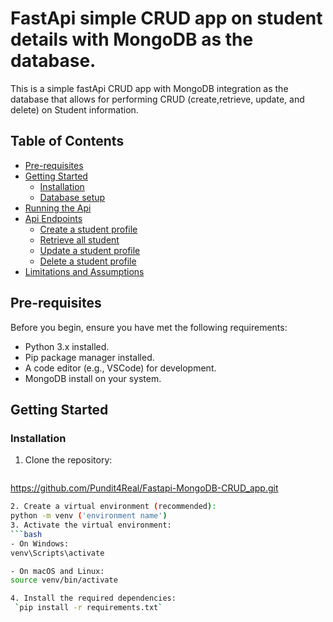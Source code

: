 # FastApi simple CRUD app on student details with MongoDB as the database.

This is a simple fastApi CRUD app with MongoDB integration as the database that allows for performing CRUD (create,retrieve, update, and delete) on Student information.

## Table of Contents

- [Pre-requisites](#pre-requisites)
- [Getting Started](#Getting-started)
    - [Installation](#Installation)
    - [Database setup](#Database-setup)
- [Running the Api](#Starting-the-server)
- [Api Endpoints](#Api-endpoints)
    - [Create a student profile](#create-a-student-profile)
    - [Retrieve all student](#Retriev-all-student)
    - [Update a student profile](#Update-a-student-profile)
    - [Delete a student profile](#Delete-a-student)
- [Limitations and Assumptions](#Limitations-and-assumptions)


## Pre-requisites

Before you begin, ensure you have met the following requirements:

- Python 3.x installed.
- Pip package manager installed.
- A code editor (e.g., VSCode) for development.
- MongoDB install on your system.


## Getting Started

### Installation

1. Clone the repository:

   ```bash
https://github.com/Pundit4Real/Fastapi-MongoDB-CRUD_app.git
   ```bash
2. Create a virtual environment (recommended):
   python -m venv ('environment name')
3. Activate the virtual environment:
   ```bash
   - On Windows:
   venv\Scripts\activate
   
   - On macOS and Linux:
   source venv/bin/activate

4. Install the required dependencies:
    `pip install -r requirements.txt`

